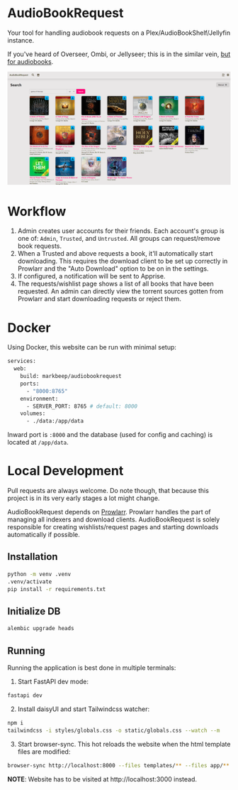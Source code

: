 # AudioBookRequest

Your tool for handling audiobook requests on a Plex/AudioBookShelf/Jellyfin instance.

If you've heard of Overseer, Ombi, or Jellyseer; this is in the similar vein, <ins>but for audiobooks</ins>.

![Search Page](/media/search_page.png)

# Workflow

1. Admin creates user accounts for their friends. Each account's group is one of: `Admin`, `Trusted`, and `Untrusted`. All groups can request/remove book requests.
2. When a Trusted and above requests a book, it'll automatically start downloading. This requires the download client to be set up correctly in Prowlarr and the "Auto Download" option to be on in the settings.
3. If configured, a notification will be sent to Apprise.
4. The requests/wishlist page shows a list of all books that have been requested. An admin can directly view the torrent sources gotten from Prowlarr and start downloading requests or reject them.

# Docker

Using Docker, this website can be run with minimal setup:

```dockerfile
services:
  web:
    build: markbeep/audiobookrequest
    ports:
      - "8000:8765"
    environment:
      - SERVER_PORT: 8765 # default: 8000
    volumes:
      - ./data:/app/data
```

Inward port is `:8000` and the database (used for config and caching) is located at `/app/data`.

# Local Development

Pull requests are always welcome. Do note though, that because this project is in its very early stages a lot might change.

AudioBookRequest depends on [Prowlarr](https://wiki.servarr.com/prowlarr). Prowlarr handles the part of managing all indexers and download clients. AudioBookRequest is solely responsible for creating wishlists/request pages and starting downloads automatically if possible.

## Installation

```sh
python -m venv .venv
.venv/activate
pip install -r requirements.txt
```

## Initialize DB

```sh
alembic upgrade heads
```

## Running

Running the application is best done in multiple terminals:

1. Start FastAPI dev mode:

```sh
fastapi dev
```

2. Install daisyUI and start Tailwindcss watcher:

```sh
npm i
tailwindcss -i styles/globals.css -o static/globals.css --watch --m
```

3. Start browser-sync. This hot reloads the website when the html template files are modified:

```sh
browser-sync http://localhost:8000 --files templates/** --files app/**
```

**NOTE**: Website has to be visited at http://localhost:3000 instead.
